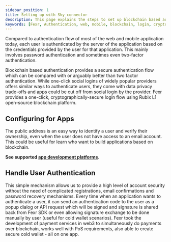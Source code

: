 ```yaml
---
sidebar_position: 1
title: Setting up with Sky connector
description: This page explains the steps to set up blockchain based authentication.
keywords: [Fexr, Authentication, web, mobile, blockchain, login, cryptographically, secure, platform]
---
```


Compared to authentication flow of most of the web and mobile application today, each user is authenticated by the server of the application based on the credentials provided by the user for that application. This mainly involves password authentication and sometimes even two-factor authentication.

Blockchain based authentication provides a secure authentication flow which can be compared with or arguably better than two factor authentication. While one-click social logins of widely popular providers offers similar ways to authenticate users, they come with data privacy trade-offs and apps could be cut off from social login by the provider. Fexr provides a one-click, cryptographically-secure login flow using Rubix L1 open-source blockchain platform.

## Configuring for Apps

The public address is an easy way to identify a user and verify their ownership, even when the user does not have access to an email account. This could be useful for learn who want to build applications based on blockchain.

**See supported [app development platforms](/learn/developer-licensing/rpcs/platforms)**.

## Handle User Authentication

This simple mechanism allows us to provide a high level of account security without the need of complicated registrations, email confirmations and password recovery mechanisms. Every time when an application wants to authenticate a user, it can send an authentication code to the user as a popup dialog or API request which will be signed and signature is shared back from Fexr SDK or even allowing signature exchange to be done manually by user (useful for cold wallet scenarios). Fexr took the development of payment services in web3 to simultaneously do payments over blockchain, works well with PoS requirements, also able to create secure cold wallet -  all on one app.
